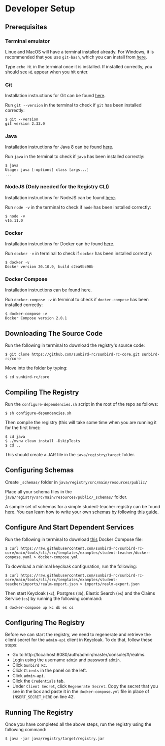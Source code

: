 # Developer Setup

## Prerequisites

### Terminal emulator

Linux and MacOS will have a terminal installed already. For Windows, it is recommended that you use `git-bash`, which you can install from [here](https://git-scm.com/download/win).

Type `echo Hi` in the terminal once it is installed. If installed correctly, you should see `Hi` appear when you hit enter.

### Git

Installation instructions for Git can be found [here](https://github.com/git-guides/install-git).

Run `git --version` in the terminal to check if `git` has been installed correctly:

```
$ git --version
git version 2.33.0
```

### Java

Installation instructions for Java 8 can be found [here](https://docs.oracle.comjavase/8/docs/technotes/guides/install/install\_overview.html).

Run `java` in the terminal to check if `java` has been installed correctly:

```
$ java
Usage: java [-options] class [args...]
...
```

### NodeJS (Only needed for the Registry CLI)

Installation instructions for NodeJS can be found [here](https://nodejs.org/en/download/package-manager/).

Run `node -v` in the terminal to check if `node` has been installed correctly:

```
$ node -v
v16.11.0
```

### Docker

Installation instructions for Docker can be found [here](https://docs.docker.com/engine/install/).

Run `docker -v` in terminal to check if `docker` has been installed correctly:

```
$ docker -v
Docker version 20.10.9, build c2ea9bc90b
```

### Docker Compose

Installation instructions can be found [here](https://docs.docker.com/engine/install/).

Run `docker-compose -v` in terminal to check if `docker-compose` has been installed correctly:

```
$ docker-compose -v
Docker Compose version 2.0.1
```

## Downloading The Source Code

Run the following in terminal to download the registry's source code:

```
$ git clone https://github.com/sunbird-rc/sunbird-rc-core.git sunbird-rc/core
```

Move into the folder by typing:

```
$ cd sunbird-rc/core
```

## Compiling The Registry

Run the `configure-dependencies.sh` script in the root of the repo as follows:

```
$ sh configure-dependencies.sh
```

Then compile the registry (this will take some time when you are running it for the first time):

```
$ cd java
$ ./mvnw clean install -DskipTests
$ cd ..
```

This should create a JAR file in the `java/registry/target` folder.

## Configuring Schemas
Create `_schemas/` folder in `java/registry/src/main/resources/public/`

Place all your schema files in the `java/registry/src/main/resources/public/_schemas/` folder.

A sample set of schemas for a simple student-teacher registry can be found [here](https://github.com/Sunbird-RC/sunbird-rc-core/tree/main/tools/cli/src/templates/config/schemas). You can learn how to write your own schemas by following [this guide](../use/schema-configuration.md).

## Configure And Start Dependent Services

Run the following in terminal to download [this](https://github.com/sunbird-rc/sunbird-rc-core/blob/main/tools/cli/src/templates/examples/student-teacher/docker-compose.yaml) Docker Compose file:

```
$ curl https://raw.githubusercontent.com/sunbird-rc/sunbird-rc-core/main/tools/cli/src/templates/examples/student-teacher/docker-compose.yaml > docker-compose.yml
```

To download a minimal keycloak configuration, run the following:

```
$ curl https://raw.githubusercontent.com/sunbird-rc/sunbird-rc-core/main/tools/cli/src/templates/examples/student-teacher/imports/realm-export.json > imports/realm-export.json
```

Then start Keycloak (`kc`), Postgres (`db`), Elastic Search (`es`) and the Claims Service (`cs`) by running the following command:

```
$ docker-compose up kc db es cs
```

## Configuring The Registry

Before we can start the registry, we need to regenerate and retrieve the client secret for the `admin-api` client in Keycloak. To do that, follow these steps:

* Go to http://localhost:8080/auth/admin/master/console/#/realms.
* Login using the username `admin` and password `admin`.
* Click `Sunbird RC`.
* Click `Clients` in the panel on the left.
* Click `admin-api`.
* Click the `Credentials` tab.
* Under `Client Secret`, click `Regenerate Secret`. Copy the secret that you see in the box and paste it in the `docker-compose.yml` file in place of `INSERT_SECRET_HERE` on line 42.

## Running The Registry

Once you have completed all the above steps, run the registry using the following command:

```
$ java -jar java/registry/target/registry.jar
```
